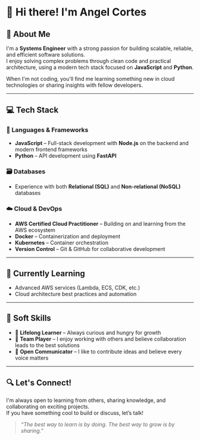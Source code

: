 # 👋 Hi there! I'm **Angel Cortes**

## 🚀 About Me  
I'm a **Systems Engineer** with a strong passion for building scalable, reliable, and efficient software solutions.  
I enjoy solving complex problems through clean code and practical architecture, using a modern tech stack focused on **JavaScript** and **Python**.  

When I'm not coding, you'll find me learning something new in cloud technologies or sharing insights with fellow developers.

---

## 💻 Tech Stack  

### 🧩 Languages & Frameworks  
- **JavaScript** – Full-stack development with **Node.js** on the backend and modern frontend frameworks  
- **Python** – API development using **FastAPI**  

### 🗃️ Databases  
- Experience with both **Relational (SQL)** and **Non-relational (NoSQL)** databases  

### ☁️ Cloud & DevOps  
- **AWS Certified Cloud Practitioner** – Building on and learning from the AWS ecosystem  
- **Docker** – Containerization and deployment  
- **Kubernetes** – Container orchestration  
- **Version Control** – Git & GitHub for collaborative development  

---

## 🌱 Currently Learning  
- Advanced AWS services (Lambda, ECS, CDK, etc.)  
- Cloud architecture best practices and automation  

---

## 🤝 Soft Skills  
- 🧠 **Lifelong Learner** – Always curious and hungry for growth  
- 🤝 **Team Player** – I enjoy working with others and believe collaboration leads to the best solutions  
- 💬 **Open Communicator** – I like to contribute ideas and believe every voice matters  

---

## 🔍 Let's Connect!  
I'm always open to learning from others, sharing knowledge, and collaborating on exciting projects.  
If you have something cool to build or discuss, let’s talk!

> _“The best way to learn is by doing. The best way to grow is by sharing.”_
